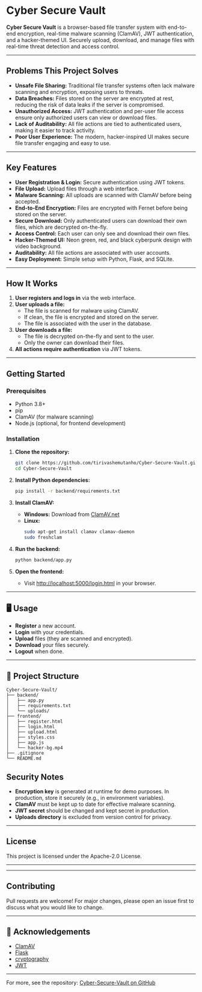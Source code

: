 # Cyber Secure Vault

**Cyber Secure Vault** is a browser-based file transfer system with end-to-end encryption, real-time malware scanning (ClamAV), JWT authentication, and a hacker-themed UI. Securely upload, download, and manage files with real-time threat detection and access control.

---

##  Problems This Project Solves

- **Unsafe File Sharing:** Traditional file transfer systems often lack malware scanning and encryption, exposing users to threats.
- **Data Breaches:** Files stored on the server are encrypted at rest, reducing the risk of data leaks if the server is compromised.
- **Unauthorized Access:** JWT authentication and per-user file access ensure only authorized users can view or download files.
- **Lack of Auditability:** All file actions are tied to authenticated users, making it easier to track activity.
- **Poor User Experience:** The modern, hacker-inspired UI makes secure file transfer engaging and easy to use.

---

##  Key Features

- **User Registration & Login:** Secure authentication using JWT tokens.
- **File Upload:** Upload files through a web interface.
- **Malware Scanning:** All uploads are scanned with ClamAV before being accepted.
- **End-to-End Encryption:** Files are encrypted with Fernet before being stored on the server.
- **Secure Download:** Only authenticated users can download their own files, which are decrypted on-the-fly.
- **Access Control:** Each user can only see and download their own files.
- **Hacker-Themed UI:** Neon green, red, and black cyberpunk design with video background.
- **Auditability:** All file actions are associated with user accounts.
- **Easy Deployment:** Simple setup with Python, Flask, and SQLite.

---

## How It Works

1. **User registers and logs in** via the web interface.
2. **User uploads a file:**  
   - The file is scanned for malware using ClamAV.
   - If clean, the file is encrypted and stored on the server.
   - The file is associated with the user in the database.
3. **User downloads a file:**  
   - The file is decrypted on-the-fly and sent to the user.
   - Only the owner can download their files.
4. **All actions require authentication** via JWT tokens.

---

##  Getting Started

### Prerequisites

- Python 3.8+
- pip
- ClamAV (for malware scanning)
- Node.js (optional, for frontend development)

### Installation

1. **Clone the repository:**
   ```sh
   git clone https://github.com/tirivashemutanho/Cyber-Secure-Vault.git
   cd Cyber-Secure-Vault
   ```

2. **Install Python dependencies:**
   ```sh
   pip install -r backend/requirements.txt
   ```

3. **Install ClamAV:**
   - **Windows:** Download from [ClamAV.net](https://www.clamav.net/downloads)
   - **Linux:**  
     ```sh
     sudo apt-get install clamav clamav-daemon
     sudo freshclam
     ```

4. **Run the backend:**
   ```sh
   python backend/app.py
   ```

5. **Open the frontend:**
   - Visit [http://localhost:5000/login.html](http://localhost:5000/login.html) in your browser.

---

## 🖥️ Usage

- **Register** a new account.
- **Login** with your credentials.
- **Upload** files (they are scanned and encrypted).
- **Download** your files securely.
- **Logout** when done.

---

## 📁 Project Structure

```
Cyber-Secure-Vault/
├── backend/
│   ├── app.py
│   ├── requirements.txt
│   └── uploads/
├── frontend/
│   ├── register.html
│   ├── login.html
│   ├── upload.html
│   ├── styles.css
│   ├── app.js
│   └── hacker-bg.mp4
├── .gitignore
└── README.md
```


##  Security Notes

- **Encryption key** is generated at runtime for demo purposes. In production, store it securely (e.g., in environment variables).
- **ClamAV** must be kept up to date for effective malware scanning.
- **JWT secret** should be changed and kept secret in production.
- **Uploads directory** is excluded from version control for privacy.

---

##  License

This project is licensed under the Apache-2.0 License.

---


---

## Contributing

Pull requests are welcome! For major changes, please open an issue first to discuss what you would like to change.

---

## 📣 Acknowledgements

- [ClamAV](https://www.clamav.net/)
- [Flask](https://flask.palletsprojects.com/)
- [cryptography](https://cryptography.io/)
- [JWT](https://jwt.io/)

---

For more, see the repository: [Cyber-Secure-Vault on GitHub](https://github.com/tirivashemutanho/Cyber-Secure-Vault)
